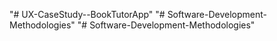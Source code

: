 "# UX-CaseStudy--BookTutorApp" 
"# Software-Development-Methodologies" 
"# Software-Development-Methodologies" 
